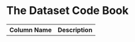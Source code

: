 # The Dataset Code Book
<table>
  <tr>
  <th>Column Name</th>
  <th>Description</th>
  </tr>

</table>
